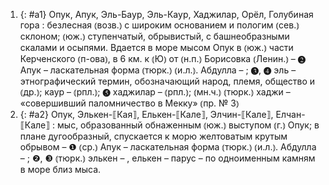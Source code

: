 ---
---

1. {: #a1} Опук, Апук, Эль-Баур, Эль-Каур, Хаджилар, Орёл, Голубиная гора
: безлесная ⦅возв.⦆ с широким основанием и пологим ⦅сев.⦆ склоном; ⦅юж.⦆ ступенчатый, обрывистый, с башнеобразными скалами и осыпями. Вдается в море мысом Опук в ⦅юж.⦆ части Керченского ⦅п-ова⦆, в 6 км. к ⦅Ю⦆ от ⦅н.п.⦆ Борисовка ⦅Ленин.⦆ – ❷ Апук – ласкательная форма ⦅тюрк.⦆ ⦅и.л.⦆. Абдулла – ; ❸, ❹ эль – этнографический термин, обозначающий народ, племя, общество и ⦅др.⦆; каур – ⦅рпл.⦆; ❺ хаджилар – ⦅рпл.⦆; ⦅мн.ч.⦆ ⦅тюрк.⦆ хаджи – «совершивший паломничество в Мекку» ⦅пр. № 3⦆
2. {: #a2} Опук, Элькен-⟦Кая⟧, Елькен-⟦Кале⟧, Элчин-⟦Кале⟧, Елчан-⟦Кале⟧
: мыс, образованный обнаженным ⦅юж.⦆ выступом ⦅г.⦆ Опук; в плане дугообразный, спускается к морю желтоватым крутым обрывом – ❶ ⦅ср.⦆ Апук – ласкательная форма ⦅тюрк.⦆ ⦅и.л.⦆. Абдулла – ; ❷, ❸ ⦅тюрк.⦆ элькен – , елькен – парус – по одноименным камням в море близ мыса.
